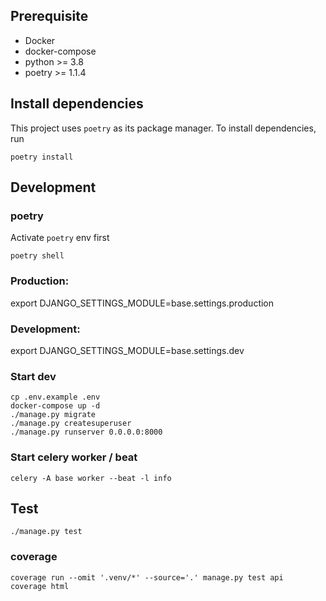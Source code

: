 ## Prerequisite
- Docker
- docker-compose
- python >= 3.8
- poetry >= 1.1.4

## Install dependencies

This project uses `poetry` as its package manager. To install dependencies, run

```
poetry install
```

## Development

### poetry

Activate `poetry` env first

```
poetry shell
```

### Production:
export DJANGO_SETTINGS_MODULE=base.settings.production

### Development:

export DJANGO_SETTINGS_MODULE=base.settings.dev


### Start dev
```
cp .env.example .env
docker-compose up -d
./manage.py migrate
./manage.py createsuperuser
./manage.py runserver 0.0.0.0:8000
```

### Start celery worker / beat
```
celery -A base worker --beat -l info
```

## Test
```
./manage.py test
```

### coverage

```
coverage run --omit '.venv/*' --source='.' manage.py test api
coverage html
```